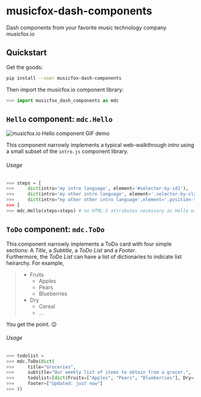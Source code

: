 # musicfox-dash-components
Dash components from your favorite music technology company musicfox.io

## Quickstart

Get the goods:
```bash
pip install --user musicfox-dash-components
```

Then import the musicfox.io component library:
```python
>>> import musicfox_dash_components as mdc
```
## `Hello` component: `mdc.Hello`
![musicfox.io Hello component GIF demo](https://github.com/thinkjrs/musicfox-dash-components/blob/ee7dbf50994c07f7e0127f1372882174927ad2ea/demo_assets/Hello_04102019.gif)  

This component narrowly implements a typical web-walkthrough *intro* using a small subset of the `intro.js` component library.

###### Usage 


```python
>>> steps = [
>>>     dict(intro='my intro language', element='#selector-by-id1'),
>>>     dict(intro='my other intro language', element='.selector-by-class1'),
>>>     dict(intro="my other other intro language',element='.position-test', position='right'), #whoa...
>>> ]
>>> mdc.Hello(steps=steps) # no HTML-5 attributes necessary as Hello will fire on page load for the given steps
```

## `ToDo` component: `mdc.ToDo`

This component narrowly implements a ToDo card with four simple sections: A *Title*, a *Subtitle*, a *ToDo List* and a *Footer*.  
Furthermore, the *ToDo List* can have a list of dictionaries to indicate list heirarchy. For example, 
>- Fruits
>    - Apples
>    - Pears
>    - Blueberries
>- Dry
>    - Cereal
>    - ...

You get the point. :wink:

###### Usage


```python
>>> todolist = 
>>> mdc.ToDo(dict(
>>>     title="Groceries",
>>>     subtitle="Our weekly list of items to obtain from a grocer.",
>>>     todolist=[dict(Fruits=["Apples", "Pears", "Blueberries"], Dry=["Cereal", "Kidney Beans"], Protein=["Tofu", "Ribeye Steak"])],
>>>     footer=["Updated: just now"]
>>> ))
```
